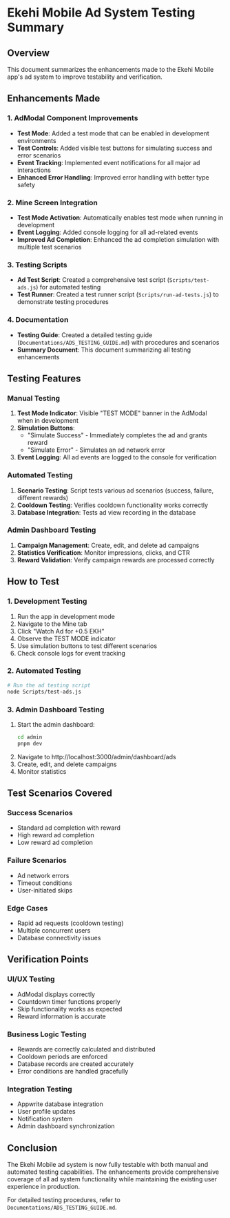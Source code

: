 # Ekehi Mobile Ad System Testing Summary

## Overview
This document summarizes the enhancements made to the Ekehi Mobile app's ad system to improve testability and verification.

## Enhancements Made

### 1. AdModal Component Improvements
- **Test Mode**: Added a test mode that can be enabled in development environments
- **Test Controls**: Added visible test buttons for simulating success and error scenarios
- **Event Tracking**: Implemented event notifications for all major ad interactions
- **Enhanced Error Handling**: Improved error handling with better type safety

### 2. Mine Screen Integration
- **Test Mode Activation**: Automatically enables test mode when running in development
- **Event Logging**: Added console logging for all ad-related events
- **Improved Ad Completion**: Enhanced the ad completion simulation with multiple test scenarios

### 3. Testing Scripts
- **Ad Test Script**: Created a comprehensive test script (`Scripts/test-ads.js`) for automated testing
- **Test Runner**: Created a test runner script (`Scripts/run-ad-tests.js`) to demonstrate testing procedures

### 4. Documentation
- **Testing Guide**: Created a detailed testing guide (`Documentations/ADS_TESTING_GUIDE.md`) with procedures and scenarios
- **Summary Document**: This document summarizing all testing enhancements

## Testing Features

### Manual Testing
1. **Test Mode Indicator**: Visible "TEST MODE" banner in the AdModal when in development
2. **Simulation Buttons**: 
   - "Simulate Success" - Immediately completes the ad and grants reward
   - "Simulate Error" - Simulates an ad network error
3. **Event Logging**: All ad events are logged to the console for verification

### Automated Testing
1. **Scenario Testing**: Script tests various ad scenarios (success, failure, different rewards)
2. **Cooldown Testing**: Verifies cooldown functionality works correctly
3. **Database Integration**: Tests ad view recording in the database

### Admin Dashboard Testing
1. **Campaign Management**: Create, edit, and delete ad campaigns
2. **Statistics Verification**: Monitor impressions, clicks, and CTR
3. **Reward Validation**: Verify campaign rewards are processed correctly

## How to Test

### 1. Development Testing
1. Run the app in development mode
2. Navigate to the Mine tab
3. Click "Watch Ad for +0.5 EKH"
4. Observe the TEST MODE indicator
5. Use simulation buttons to test different scenarios
6. Check console logs for event tracking

### 2. Automated Testing
```bash
# Run the ad testing script
node Scripts/test-ads.js
```

### 3. Admin Dashboard Testing
1. Start the admin dashboard:
   ```bash
   cd admin
   pnpm dev
   ```
2. Navigate to http://localhost:3000/admin/dashboard/ads
3. Create, edit, and delete campaigns
4. Monitor statistics

## Test Scenarios Covered

### Success Scenarios
- Standard ad completion with reward
- High reward ad completion
- Low reward ad completion

### Failure Scenarios
- Ad network errors
- Timeout conditions
- User-initiated skips

### Edge Cases
- Rapid ad requests (cooldown testing)
- Multiple concurrent users
- Database connectivity issues

## Verification Points

### UI/UX Testing
- AdModal displays correctly
- Countdown timer functions properly
- Skip functionality works as expected
- Reward information is accurate

### Business Logic Testing
- Rewards are correctly calculated and distributed
- Cooldown periods are enforced
- Database records are created accurately
- Error conditions are handled gracefully

### Integration Testing
- Appwrite database integration
- User profile updates
- Notification system
- Admin dashboard synchronization

## Conclusion

The Ekehi Mobile ad system is now fully testable with both manual and automated testing capabilities. The enhancements provide comprehensive coverage of all ad system functionality while maintaining the existing user experience in production.

For detailed testing procedures, refer to `Documentations/ADS_TESTING_GUIDE.md`.